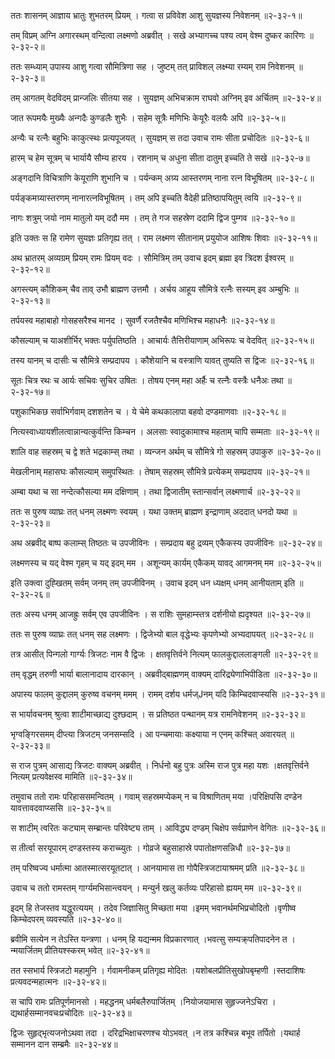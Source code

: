 ततः शासनम् आज्ञाय भ्रातुः शुभतरम् प्रियम् ।
गत्वा स प्रविवेश आशु सुयज्ञस्य निवेशनम् ॥२-३२-१॥

तम् विप्रम् अग्नि अगारस्थम् वन्दित्वा लक्ष्मणो अब्रवीत् ।
सखे अभ्यागच्च पश्य त्वम् वेश्म दुष्कर कारिणः ॥२-३२-२॥

ततः सम्ध्याम् उपास्य आशु गत्वा सौमित्रिणा सह ।
जुष्टम् तत् प्राविशल् लक्ष्म्या रम्यम् राम निवेशनम् ॥२-३२-३॥

तम् आगतम् वेदविदम् प्रान्जलिः सीतया सह ।
सुयज्ञम् अभिचक्राम राघवो अग्निम् इव अर्चितम् ॥२-३२-४॥

जात रूपमयैः मुख्यैः अन्गदैः कुण्डलैः शुभैः ।
सहेम सूत्रैः मणिभिः केयूरैः वलयैः अपि ॥२-३२-५॥

अन्यैः च रत्नैः बहुभिः काकुत्स्थः प्रत्यपूजयत् ।
सुयज्ञम् स तदा उवाच रामः सीता प्रचोदितः ॥२-३२-६॥

हारम् च हेम सूत्रम् च भार्यायै सौम्य हारय ।
रशनाम् च अधुना सीता दातुम् इच्चति ते सखे ॥२-३२-७॥

अङ्गदानि विचित्राणि केयूराणि शुभानि च ।
पर्यन्कम् अग्र्य आस्तरणम् नाना रत्न विभूषितम् ॥२-३२-८॥

पर्यङ्कमग्र्यास्तरणम् नानारत्नविभूषितम् ।
तम् अपि इच्चति वैदेही प्रतिष्ठापयितुम् त्वयि ॥२-३२-९॥

नागः शत्रुम् जयो नाम मातुलो यम् ददौ मम ।
तम् ते गज सहस्रेण ददामि द्विज पुम्गव ॥२-३२-१०॥

इति उक्तः स हि रामेण सुयज्ञः प्रतिगृह्य तत् ।
राम लक्ष्मण सीतानाम् प्रयुयोज आशिषः शिवाः ॥२-३२-११॥

अथ भ्रातरम् अव्यग्रम् प्रियम् रामः प्रियम् वदः ।
सौमित्रिम् तम् उवाच इदम् ब्रह्मा इव त्रिदश ईश्वरम् ॥२-३२-१२॥

अगस्त्यम् कौशिकम् चैव ताव् उभौ ब्राह्मण उत्तमौ ।
अर्चय आहूय सौमित्रे रत्नैः सस्यम् इव अम्बुभिः ॥२-३२-१३॥

तर्पयस्व महाबाहो गोसहसरैश्च मानद ।
सुवर्णै रजतैश्चैव मणिभिश्च महाधनैः ॥२-३२-१४॥

कौसल्याम् च याअशीर्भिर् भक्तः पर्युपतिष्ठति ।
आचार्यः तैत्तिरीयाणाम् अभिरूपः च वेदवित् ॥२-३२-१५॥

तस्य यानम् च दासीः च सौमित्रे सम्प्रदापय ।
कौशेयानि च वस्त्राणि यावत् तुष्यति स द्विजः ॥२-३२-१६॥

सूतः चित्र रथः च आर्यः सचिवः सुचिर उषितः ।
तोषय एनम् महा अर्हैः च रत्नैः वस्त्रैः धनैअः तथा ॥२-३२-१७॥

पशुकाभिकछ सर्वाभिर्गवाम् दशशतेन च ।
ये चेमे कथकालापा बहवो दण्डमाणवाः ॥२-३२-१८॥

नित्यस्वाध्यायशीलत्वान्नान्यत्कुर्वन्ति किम्चन ।
अलसाः स्वादुकामाश्च महताम् चापि सम्मताः ॥२-३२-१९॥

शालि वाह सहस्रम् च द्वे शते भद्रकाम्स् तथा ।
व्यन्जन अर्थम् च सौमित्रे गो सहस्रम् उपाकुरु ॥२-३२-२०॥

मेखलीनाम् महासघः कौसल्याम् समुपस्थितः ।
तेषाम् सहस्रम् सौमित्रे प्रत्येकम् सम्प्रदापय ॥२-३२-२१॥

अम्बा यथा च सा नन्देत्कौसल्या मम दक्षिणाम् ।
तथा द्विजातीम् स्तान्सर्वान् लक्ष्मणार्च ॥२-३२-२२॥

ततः स पुरुष व्याघ्रः तत् धनम् लक्ष्मणः स्वयम् ।
यथा उक्तम् ब्राह्मण इन्द्राणाम् अददात् धनदो यथा ॥२-३२-२३॥

अथ अब्रवीद् बाष्प कलाम्स् तिष्ठतः च उपजीविनः ।
सम्प्रदाय बहु द्रव्यम् एकैकस्य उपजीविनः ॥२-३२-२४॥

लक्ष्मणस्य च यद् वेश्म गृहम् च यद् इदम् मम ।
अशून्यम् कार्यम् एकैकम् यावद् आगमनम् मम ॥२-३२-२५॥

इति उक्त्वा दुह्खितम् सर्वम् जनम् तम् उपजीविनम् ।
उवाच इदम् धन ध्यक्षम् धनम् आनीयताम् इति ॥२-३२-२६॥

ततः अस्य धनम् आजह्रुः सर्वम् एव उपजीविनः ।
स राशिः सुमहाम्स्तत्र दर्शनीयो ह्यदृश्यत ॥२-३२-२७॥

ततः स पुरुष व्याघ्रः तत् धनम् सह लक्ष्मणः ।
द्विजेभ्यो बाल वृद्धेभ्यः कृपणेभ्यो अभ्यदापयत् ॥२-३२-२८॥

तत्र आसीत् पिन्गलो गार्ग्यः त्रिजटः नाम वै द्विजः ।
क्षतवृत्तिर्वने नित्यम् फालकुद्दाललाङ्गली ॥२-३२-२९॥

तम् वृद्धम् तरुणी भार्या बालानादाय दारकान् ।
अब्रवीद्बाह्मणम् वाक्यम् दारिद्र्येणाभिपीडिता ॥२-३२-३०॥

अपास्य फालम् कुद्दालम् कुरुष्व वचनम् ममम् ।
रामम् दर्शय धर्मज्Jनम् यदि किम्चिदवाप्स्यसि ॥२-३२-३१॥

स भार्यावचनम् श्रुत्वा शाटीमाच्छाद्य दुश्छदाम् ।
स प्रतिष्ठत पन्थानम् यत्र रामनिवेशनम् ॥२-३२-३२॥

भृग्वङ्गिरसमम् दीप्त्या त्रिजटम् जनसम्सदि ।
आ पन्चमायाः कक्ष्याया न एनम् कश्चित् अवारयत् ॥२-३२-३३॥

स राज पुत्रम् आसाद्य त्रिजटः वाक्यम् अब्रवीत् ।
निर्धनो बहु पुत्रः अस्मि राज पुत्र महा यशः ।क्षतवृत्तिर्वने नित्यम् प्रत्यवेक्षस्व मामिति ॥२-३२-३४॥

तमुवाच ततो रामः परिहाससमन्वितम् ।
गवाम् सहस्रमप्येकम् न च विश्राणितम् मया ।परिक्षिपसि दण्डेन यावत्तावदवाप्य्ससि ॥२-३२-३५॥

स शाटीम् त्वरितः कट्याम् सम्ब्रान्तः परिवेष्ट्य ताम् ।
आविद्ध्य दण्डम् चिक्षेप सर्वप्राणेन वेगितः ॥२-३२-३६॥

स तीर्त्वा सरयूपारम् दण्डस्तस्य कराच्च्युतः ।
गोव्रजे बहुसाहास्रे पपातोक्षणसन्निधौ ॥२-३२-३७॥

तम् परिष्वज्य धर्मात्मा आतस्मात्सरयूतटात् ।
आनयामास ता गोपैस्त्रिजटायाश्रमम् प्रति ॥२-३२-३८॥

उवाच च ततो रामस्तम् गार्ग्यमभिसान्त्वयन् ।
मन्युर्न खलु कर्तव्यः परिहासो ह्ययम् मम ॥२-३२-३९॥

इदम् हि तेजस्तव यद्धुरत्ययम् ।
तदेव जिज्ञासितु मिच्छता मया ।इमम् भवानर्थमभिप्रचोदितो ।वृणीष्व किम्चेदपरम् व्यवस्यति ॥२-३२-४०॥

ब्रवीमि सत्येन न तेऽस्ति यन्त्रणा ।
धनम् हि यद्यन्मम विप्रकारणात् ।भवत्सु सम्यक्र्पतिपादनेन त ।न्मयार्जितम् प्रीतियश्स्करम् भवेत् ॥२-३२-४१॥

तत स्सभार्य स्त्रिजटो महामुनि ।
र्गवामनीकम् प्रतिगृह्य मोदितः ।यशोबलप्रीतिसुखोपबृम्हणी ।स्तदाशिषः प्रत्यवदन्महात्मनः ॥२-३२-४२॥

स चापि रामः प्रतिपूर्णमानसो ।
महद्धनम् धर्मबलैरुपार्जितम् ।नियोजयामास सुहृज्जनेऽचिरा ।द्यथार्हसम्मानवचःप्रचोदितः ॥२-३२-४३॥

द्विजः सुहृद्भृत्यजनोऽथवा तदा ।
दरिद्रभिक्षाचरणश्च योऽभवत् ।न तत्र कश्चिन्न बभूव तर्पितो ।यथार्ह सम्मानन दान सम्ब्रमैः ॥२-३२-४४॥

